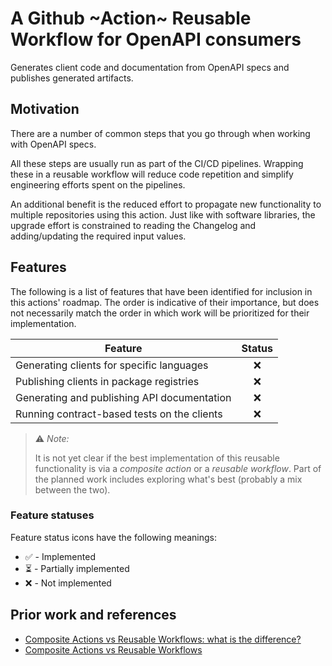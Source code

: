 # A Github ~Action~ Reusable Workflow for OpenAPI consumers

Generates client code and documentation from OpenAPI specs and publishes
generated artifacts.

## Motivation

There are a number of common steps that you go through when working with
OpenAPI specs.

All these steps are usually run as part of the CI/CD pipelines. Wrapping these
in a reusable workflow will reduce code repetition and simplify engineering
efforts spent on the pipelines.

An additional benefit is the reduced effort to propagate new functionality to
multiple repositories using this action. Just like with software libraries, the
upgrade effort is constrained to reading the Changelog and adding/updating the
required input values.

## Features

The following is a list of features that have been identified for inclusion in
this actions' roadmap. The order is indicative of their importance, but does
not necessarily match the order in which work will be prioritized for their
implementation.

| Feature | Status |
| ------- | :---: |
| Generating clients for specific languages | ❌ |
| Publishing clients in package registries | ❌ |
| Generating and publishing API documentation | ❌ |
| Running contract-based tests on the clients | ❌ |

> ⚠️ _Note:_
>
> It is not yet clear if the best implementation of this reusable functionality
> is via a _composite action_ or a _reusable workflow_. Part of the planned
> work includes exploring what's best (probably a mix between the two).

### Feature statuses

Feature status icons have the following meanings:

* ✅ - Implemented
* ⏳ - Partially implemented
* ❌ - Not implemented

## Prior work and references

* [Composite Actions vs Reusable Workflows: what is the difference?](https://dev.to/n3wt0n/composite-actions-vs-reusable-workflows-what-is-the-difference-github-actions-11kd)
* [Composite Actions vs Reusable Workflows](https://chris48s.github.io/blogmarks/github/2021/11/06/composite-actions-reusable-workflows.html)
